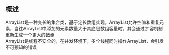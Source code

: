## 概述  
ArrayList是一种变长的集合类，基于定长数组实现。ArrayList允许空值和重复元素，当往ArrayList中添加的元素数量大于其底层数组容量时，其会通过扩容机制重新生成一个更大的数组  
ArrayList是线程不安全的，在并发环境下，多个线程同时操作ArrayList，会引发不可预知的错误  
